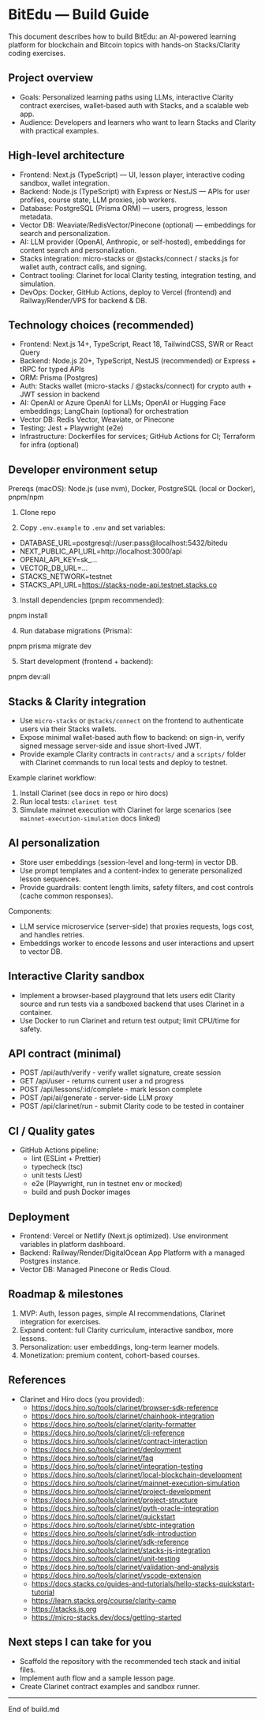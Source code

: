 # BitEdu — Build Guide

This document describes how to build BitEdu: an AI-powered learning platform for blockchain and Bitcoin topics with hands-on Stacks/Clarity coding exercises.

## Project overview

- Goals: Personalized learning paths using LLMs, interactive Clarity contract exercises, wallet-based auth with Stacks, and a scalable web app.
- Audience: Developers and learners who want to learn Stacks and Clarity with practical examples.

## High-level architecture

- Frontend: Next.js (TypeScript) — UI, lesson player, interactive coding sandbox, wallet integration.
- Backend: Node.js (TypeScript) with Express or NestJS — APIs for user profiles, course state, LLM proxies, job workers.
- Database: PostgreSQL (Prisma ORM) — users, progress, lesson metadata.
- Vector DB: Weaviate/RedisVector/Pinecone (optional) — embeddings for search and personalization.
- AI: LLM provider (OpenAI, Anthropic, or self-hosted), embeddings for content search and personalization.
- Stacks integration: micro-stacks or @stacks/connect / stacks.js for wallet auth, contract calls, and signing.
- Contract tooling: Clarinet for local Clarity testing, integration testing, and simulation.
- DevOps: Docker, GitHub Actions, deploy to Vercel (frontend) and Railway/Render/VPS for backend & DB.

## Technology choices (recommended)

- Frontend: Next.js 14+, TypeScript, React 18, TailwindCSS, SWR or React Query
- Backend: Node.js 20+, TypeScript, NestJS (recommended) or Express + tRPC for typed APIs
- ORM: Prisma (Postgres)
- Auth: Stacks wallet (micro-stacks / @stacks/connect) for crypto auth + JWT session in backend
- AI: OpenAI or Azure OpenAI for LLMs; OpenAI or Hugging Face embeddings; LangChain (optional) for orchestration
- Vector DB: Redis Vector, Weaviate, or Pinecone
- Testing: Jest + Playwright (e2e)
- Infrastructure: Dockerfiles for services; GitHub Actions for CI; Terraform for infra (optional)

## Developer environment setup

Prereqs (macOS): Node.js (use nvm), Docker, PostgreSQL (local or Docker), pnpm/npm

1. Clone repo

2. Copy `.env.example` to `.env` and set variables:

- DATABASE_URL=postgresql://user:pass@localhost:5432/bitedu
- NEXT_PUBLIC_API_URL=http://localhost:3000/api
- OPENAI_API_KEY=sk_...
- VECTOR_DB_URL=...
- STACKS_NETWORK=testnet
- STACKS_API_URL=https://stacks-node-api.testnet.stacks.co

3. Install dependencies (pnpm recommended):

pnpm install

4. Run database migrations (Prisma):

pnpm prisma migrate dev

5. Start development (frontend + backend):

pnpm dev:all

## Stacks & Clarity integration

- Use `micro-stacks` or `@stacks/connect` on the frontend to authenticate users via their Stacks wallets.
- Expose minimal wallet-based auth flow to backend: on sign-in, verify signed message server-side and issue short-lived JWT.
- Provide example Clarity contracts in `contracts/` and a `scripts/` folder with Clarinet commands to run local tests and deploy to testnet.

Example clarinet workflow:

1. Install Clarinet (see docs in repo or hiro docs)
2. Run local tests: `clarinet test`
3. Simulate mainnet execution with Clarinet for large scenarios (see `mainnet-execution-simulation` docs linked)

## AI personalization

- Store user embeddings (session-level and long-term) in vector DB.
- Use prompt templates and a content-index to generate personalized lesson sequences.
- Provide guardrails: content length limits, safety filters, and cost controls (cache common responses).

Components:

- LLM service microservice (server-side) that proxies requests, logs cost, and handles retries.
- Embeddings worker to encode lessons and user interactions and upsert to vector DB.

## Interactive Clarity sandbox

- Implement a browser-based playground that lets users edit Clarity source and run tests via a sandboxed backend that uses Clarinet in a container.
- Use Docker to run Clarinet and return test output; limit CPU/time for safety.

## API contract (minimal)

- POST /api/auth/verify - verify wallet signature, create session
- GET /api/user - returns current user a nd progress
- POST /api/lessons/:id/complete - mark lesson complete
- POST /api/ai/generate - server-side LLM proxy
- POST /api/clarinet/run - submit Clarity code to be tested in container

## CI / Quality gates

- GitHub Actions pipeline:
  - lint (ESLint + Prettier)
  - typecheck (tsc)
  - unit tests (Jest)
  - e2e (Playwright, run in testnet env or mocked)
  - build and push Docker images

## Deployment

- Frontend: Vercel or Netlify (Next.js optimized). Use environment variables in platform dashboard.
- Backend: Railway/Render/DigitalOcean App Platform with a managed Postgres instance.
- Vector DB: Managed Pinecone or Redis Cloud.

## Roadmap & milestones

1. MVP: Auth, lesson pages, simple AI recommendations, Clarinet integration for exercises.
2. Expand content: full Clarity curriculum, interactive sandbox, more lessons.
3. Personalization: user embeddings, long-term learner models.
4. Monetization: premium content, cohort-based courses.

## References

- Clarinet and Hiro docs (you provided):
  - https://docs.hiro.so/tools/clarinet/browser-sdk-reference
  - https://docs.hiro.so/tools/clarinet/chainhook-integration
  - https://docs.hiro.so/tools/clarinet/clarity-formatter
  - https://docs.hiro.so/tools/clarinet/cli-reference
  - https://docs.hiro.so/tools/clarinet/contract-interaction
  - https://docs.hiro.so/tools/clarinet/deployment
  - https://docs.hiro.so/tools/clarinet/faq
  - https://docs.hiro.so/tools/clarinet/integration-testing
  - https://docs.hiro.so/tools/clarinet/local-blockchain-development
  - https://docs.hiro.so/tools/clarinet/mainnet-execution-simulation
  - https://docs.hiro.so/tools/clarinet/project-development
  - https://docs.hiro.so/tools/clarinet/project-structure
  - https://docs.hiro.so/tools/clarinet/pyth-oracle-integration
  - https://docs.hiro.so/tools/clarinet/quickstart
  - https://docs.hiro.so/tools/clarinet/sbtc-integration
  - https://docs.hiro.so/tools/clarinet/sdk-introduction
  - https://docs.hiro.so/tools/clarinet/sdk-reference
  - https://docs.hiro.so/tools/clarinet/stacks-js-integration
  - https://docs.hiro.so/tools/clarinet/unit-testing
  - https://docs.hiro.so/tools/clarinet/validation-and-analysis
  - https://docs.hiro.so/tools/clarinet/vscode-extension
  - https://docs.stacks.co/guides-and-tutorials/hello-stacks-quickstart-tutorial
  - https://learn.stacks.org/course/clarity-camp
  - https://stacks.js.org
  - https://micro-stacks.dev/docs/getting-started

## Next steps I can take for you

- Scaffold the repository with the recommended tech stack and initial files.
- Implement auth flow and a sample lesson page.
- Create Clarinet contract examples and sandbox runner.

---

End of build.md
